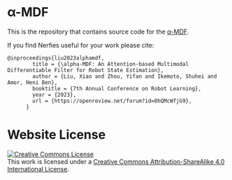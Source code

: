 # α-MDF

This is the repository that contains source code for the [α-MDF](https://alpha-mdf.github.io/).

If you find Nerfies useful for your work please cite:
```
@inproceedings{liu2023alphamdf,
        title = {\alpha-MDF: An Attention-based Multimodal Differentiable Filter for Robot State Estimation},
        author = {Liu, Xiao and Zhou, Yifan and Ikemoto, Shuhei and Amor, Heni Ben},
        booktitle = {7th Annual Conference on Robot Learning},
        year = {2023},
        url = {https://openreview.net/forum?id=0hQMcWfjG9},
      }
```

# Website License
<a rel="license" href="http://creativecommons.org/licenses/by-sa/4.0/"><img alt="Creative Commons License" style="border-width:0" src="https://i.creativecommons.org/l/by-sa/4.0/88x31.png" /></a><br />This work is licensed under a <a rel="license" href="http://creativecommons.org/licenses/by-sa/4.0/">Creative Commons Attribution-ShareAlike 4.0 International License</a>.
